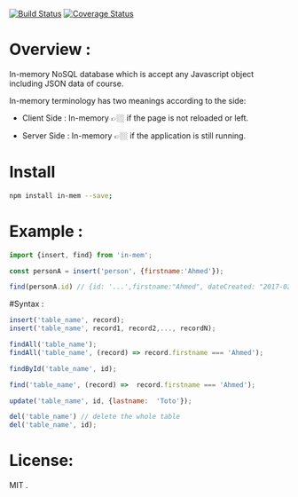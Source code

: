 [![Build Status](https://travis-ci.org/abdennour/in-mem.svg?branch=master)](https://travis-ci.org/abdennour/in-mem)
[![Coverage Status](https://coveralls.io/repos/github/abdennour/in-mem/badge.svg?branch=master)](https://coveralls.io/github/abdennour/in-mem?branch=master)

# Overview :

In-memory NoSQL database which is accept any Javascript object including JSON data of course.

In-memory terminology has two meanings according to the side:

- Client Side : In-memory 👉🏼 if the page is not reloaded or left.

- Server Side : In-memory 👉🏼 if the application is still running.

# Install

```bash
npm install in-mem --save;
```

# Example :

```js
import {insert, find} from 'in-mem';

const personA = insert('person', {firstname:'Ahmed'});

find(personA.id) // {id: '...',firstname:"Ahmed", dateCreated: "2017-02-12T07:24:57.612Z"}

```

#Syntax :

```js
insert('table_name', record);
insert('table_name', record1, record2,..., recordN);

findAll('table_name');
findAll('table_name', (record) => record.firstname === 'Ahmed');

findById('table_name', id);

find('table_name', (record) =>  record.firstname === 'Ahmed');

update('table_name', id, {lastname:  'Toto'});

del('table_name') // delete the whole table
del('table_name', id);
```

# License:

MIT .
